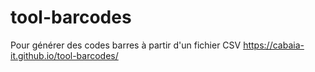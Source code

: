 # tool-barcodes

Pour générer des codes barres à partir d'un fichier CSV
https://cabaia-it.github.io/tool-barcodes/
